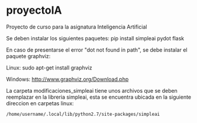 # proyectoIA
Proyecto de curso para la asignatura Inteligencia Artificial

Se deben instalar los siguientes paquetes:
    pip install simpleai pydot flask

En caso de presentarse el error "dot not found in path", se debe instalar el paquete graphviz:

Linux:
    sudo apt-get install graphviz

Windows: 
    http://www.graphviz.org/Download.php

La carpeta modificaciones_simpleai tiene unos archivos que se deben reemplazar en la libreria simpleai,
esta se encuentra ubicada en la siguiente direccion en carpetas linux:

    /home/username/.local/lib/python2.7/site-packages/simpleai